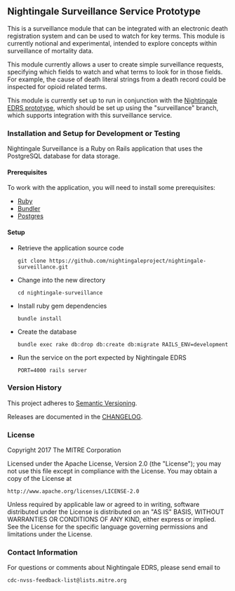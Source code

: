 ## Nightingale Surveillance Service Prototype

This is a surveillance module that can be integrated with an
electronic death registration system and can be used to watch for key
terms. This module is currently notional and experimental, intended to
explore concepts within surveillance of mortality data.

This module currently allows a user to create simple surveillance
requests, specifying which fields to watch and what terms to look for
in those fields. For example, the cause of death literal strings from
a death record could be inspected for opioid related terms.

This module is currently set up to run in conjunction with the
[Nightingale EDRS prototype](https://github.com/nightingaleproject/nightingale),
which should be set up using the "surveillance" branch, which supports
integration with this surveillance service.

### Installation and Setup for Development or Testing

Nightingale Surveillance is a Ruby on Rails application that uses the PostgreSQL database for data storage.

#### Prerequisites

To work with the application, you will need to install some prerequisites:

* [Ruby](https://www.ruby-lang.org/)
* [Bundler](http://bundler.io/)
* [Postgres](http://www.postgresql.org/)

#### Setup

* Retrieve the application source code

    `git clone https://github.com/nightingaleproject/nightingale-surveillance.git`

* Change into the new directory

    `cd nightingale-surveillance`

* Install ruby gem dependencies

    `bundle install`

* Create the database

    `bundle exec rake db:drop db:create db:migrate RAILS_ENV=development`

* Run the service on the port expected by Nightingale EDRS

    `PORT=4000 rails server`

### Version History

This project adheres to [Semantic Versioning](http://semver.org/).

Releases are documented in the [CHANGELOG](https://github.com/nightingaleproject/nightingale/blob/master/CHANGELOG.md).

### License

Copyright 2017 The MITRE Corporation

Licensed under the Apache License, Version 2.0 (the "License"); you may not use this file except in compliance with the License. You may obtain a copy of the License at

```
http://www.apache.org/licenses/LICENSE-2.0
```

Unless required by applicable law or agreed to in writing, software distributed under the License is distributed on an "AS IS" BASIS, WITHOUT WARRANTIES OR CONDITIONS OF ANY KIND, either express or implied. See the License for the specific language governing permissions and limitations under the License.

### Contact Information

For questions or comments about Nightingale EDRS, please send email to

    cdc-nvss-feedback-list@lists.mitre.org
